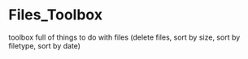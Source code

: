 # Files_Toolbox
 toolbox full of things to do with files (delete files, sort by size, sort by filetype, sort by date)

